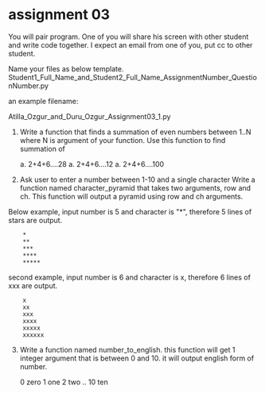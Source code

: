 # assignment 03

You will pair program.
One of you will share his screen with other student and write code together.
I expect an email from one of you, put cc to other student.

Name your files as below template.
Student1_Full_Name_and_Student2_Full_Name_AssignmentNumber_QuestionNumber.py

an example filename: 

Atilla_Ozgur_and_Duru_Ozgur_Assignment03_1.py




1. Write a function that finds a summation of even numbers between 1..N where N is argument of your function.
Use this function to find summation of

	a. 2+4+6....28
	a. 2+4+6....12
	a. 2+4+6....100




2. Ask user to enter a number  between 1-10 and a single character 
Write a function named character_pyramid	 that takes two arguments, row and ch.
This function will output a pyramid using row and ch arguments.

Below example, input number is 5 and character is "*", therefore 5 lines of stars are output.

		*
		**
		***
		****
		***** 

second example, input number is 6 and character is x, therefore 6 lines of xxx are output.

		x
		xx
		xxx
		xxxx
		xxxxx 
		xxxxxx

3. Write a function named number_to_english.
this  function will get 1 integer argument that is between 0 and 10. 
it will output english form of number.

	0 zero
	1 one
	2 two
	..
	10 ten
